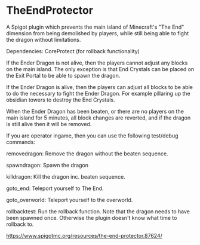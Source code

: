 # TheEndProtector
A Spigot plugin which prevents the main island of Minecraft's "The End" dimension from being demolished by players, while still being able to fight the dragon without limitations.

Dependencies: CoreProtect (for rollback functionality)

If the Ender Dragon is not alive, then the players cannot adjust any blocks on the main island. The only exception is that End Crystals can be placed on the Exit Portal to be able to spawn the dragon.

If the Ender Dragon is alive, then the players can adjust all blocks to be able to do the necessary to fight the Ender Dragon. For example pillaring up the obsidian towers to destroy the End Crystals.

When the Ender Dragon has been beaten, or there are no players on the main island for 5 minutes, all block changes are reverted, and if the dragon is still alive then it will be removed.

If you are operator ingame, then you can use the following test/debug commands:

removedragon: Remove the dragon without the beaten sequence.

spawndragon: Spawn the dragon

killdragon: Kill the dragon inc. beaten sequence.

goto_end: Teleport yourself to The End.

goto_overworld: Teleport yourself to the overworld.

rollbacktest: Run the rollback function. Note that the dragon needs to have been spawned once. Otherwise the plugin doesn't know what time to rollback to.



https://www.spigotmc.org/resources/the-end-protector.87624/
